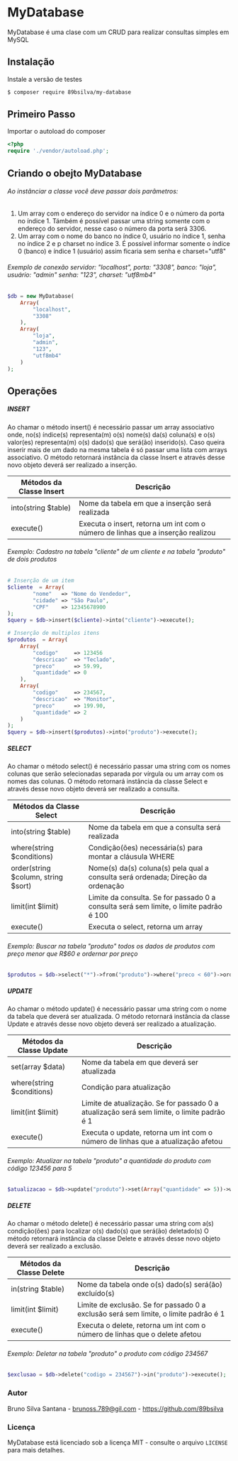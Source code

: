# MyDatabase

MyDatabase é uma clase com um CRUD para realizar consultas simples em MySQL

## Instalação

Instale a versão de testes

```bash
$ composer require 89bsilva/my-database
```

## Primeiro Passo

Importar o autoload do composer

```php
<?php
require './vendor/autoload.php';
```

## Criando o obejto MyDatabase

###### Ao instânciar a classe você deve passar dois parâmetros:
1) Um array com o endereço do servidor na índice 0 e o número da porta no índice 1. Támbém é possível passar uma string somente com o endereço do servidor, nesse caso o número da porta será 3306.
2) Um array com o nome do banco no índice 0, usuário no índice 1, senha no índice 2 e p charset no índice 3. É possível informar somente o índice 0 (banco) e índice 1 (usuário) assim ficaria sem senha e charset="utf8"

###### Exemplo de conexão servidor: "localhost", porta: "3308", banco: "loja", usuário: "admin" senha: "123", charset: "utf8mb4"
```php
$db = new MyDatabase(
    Array(
        "localhost",
        "3308"
    ), 
    Array(
        "loja", 
        "admin",
        "123",
        "utf8mb4"
    )
);
```

## Operações

##### INSERT

Ao chamar o método insert() é necessário passar um array associativo onde, no(s) índice(s) representa(m) o(s) nome(s) da(s) coluna(s) e o(s) valor(es) representa(m) o(s) dado(s) que será(ão) inserido(s). 
Caso queira inserir mais de um dado na mesma tabela é só passar uma lista com arrays associativo.
O método retornará instância da classe Insert e através desse novo objeto deverá ser realizado a inserção.

| Métodos da Classe Insert            | Descrição                                                                                          | 
| ----------------------------------- | -------------------------------------------------------------------------------------------------- | 
| into(string $table)                 | Nome da tabela em que a inserção será realizada                                                    | 
| execute()                           | Executa o insert, retorna um int com o número de linhas que a inserção realizou                    | 

###### Exemplo: Cadastro na tabela "cliente" de um cliente e na tabela "produto" de dois produtos

```php
# Inserção de um item
$cliente  = Array(
        "nome"   => "Nome do Vendedor",
        "cidade" => "São Paulo",
        "CPF"    => 12345678900
);
$query = $db->insert($cliente)->into("cliente")->execute();

# Inserção de multiplos itens
$produtos  = Array(
    Array(
        "codigo"     => 123456
        "descricao"  => "Teclado",
        "preco"      => 59.99,
        "quantidade" => 0
    ),
    Array(
        "codigo"     => 234567,
        "descricao"  => "Monitor",
        "preco"      => 199.90,
        "quantidade" => 2
    )
);
$query = $db->insert($produtos)->into("produto")->execute();
```

##### SELECT

Ao chamar o método select() é necessário passar uma string com os nomes colunas que serão selecionadas separada por vírgula ou um array com os nomes das colunas. O método retornará instância da classe Select e através desse novo objeto deverá ser realizado a consulta.

| Métodos da Classe Select            | Descrição                                                                                          | 
| ----------------------------------- | -------------------------------------------------------------------------------------------------- | 
| into(string $table)                 | Nome da tabela em que a consulta será realizada                                                    | 
| where(string $conditions)           | Condição(ões) necessária(s) para montar a cláusula WHERE                                           | 
| order(string $column, string $sort) | Nome(s) da(s) coluna(s) pela qual a consulta será ordenada; Direção da ordenação                   | 
| limit(int $limit)                   | Limite da consulta. Se for passado 0 a consulta será sem limite, o limite padrão é 100             | 
| execute()                           | Executa o select, retorna um array                                                                 | 

###### Exemplo: Buscar na tabela "produto" todos os dados de produtos com preço menor que R$60 e ordernar por preço

```php
$produtos = $db->select("*")->from("produto")->where("preco < 60")->order("preco")->limit(0)->execute();
```

##### UPDATE

Ao chamar o método update() é necessário passar uma string com o nome da tabela que deverá ser atualizada. 
O método retornará instância da classe Update e através desse novo objeto deverá ser realizado a atualização.

| Métodos da Classe Update            | Descrição                                                                                          | 
| ----------------------------------- | -------------------------------------------------------------------------------------------------- | 
| set(array $data)                    | Nome da tabela em que deverá ser atualizada                                                        | 
| where(string $conditions)           | Condição para atualização                                                                          | 
| limit(int $limit)                   | Limite de atualização. Se for passado 0 a atualização será sem limite, o limite padrão é 1         | 
| execute()                           | Executa o update, retorna um int com o número de linhas que a atualização afetou                   | 

###### Exemplo: Atualizar na tabela "produto" a quantidade do produto com código 123456 para 5

```php
$atualizacao = $db->update("produto")->set(Array("quantidade" => 5))->where("codigo = 123456")->execute();
```

##### DELETE

Ao chamar o método delete() é necessário passar uma string com a(s) condição(ões) para localizar o(s) dado(s) que será(ão) deletado(s) 
O método retornará instância da classe Delete e através desse novo objeto deverá ser realizado a exclusão.

| Métodos da Classe Delete            | Descrição                                                                                          | 
| ----------------------------------- | -------------------------------------------------------------------------------------------------- | 
| in(string $table)                   | Nome da tabela onde o(s) dado(s) será(ão) excluído(s)                                              | 
| limit(int $limit)                   | Limite de exclusão. Se for passado 0 a exclusão será sem limite, o limite padrão é 1               | 
| execute()                           | Executa o delete, retorna um int com o número de linhas que o delete afetou                        | 

###### Exemplo: Deletar na tabela "produto" o produto com código 234567

```php
$exclusao = $db->delete("codigo = 234567")->in("produto")->execute();
```

### Autor

Bruno Silva Santana - <brunoss.789@gil.com> - <https://github.com/89bsilva>

### Licença

MyDatabase está licenciado sob a licença MIT - consulte o arquivo `LICENSE` para mais detalhes.
